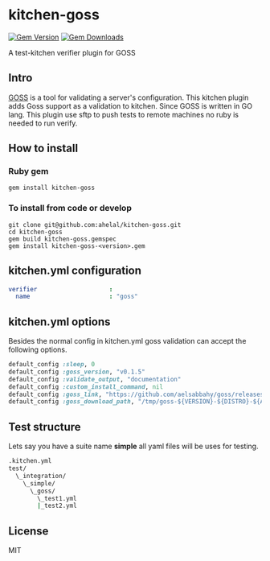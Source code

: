 # kitchen-goss
[![Gem Version](https://badge.fury.io/rb/kitchen-goss.svg)](https://badge.fury.io/rb/kitchen-goss)
[![Gem Downloads](http://ruby-gem-downloads-badge.herokuapp.com/kitchen-goss?type=total&color=brightgreen)](https://rubygems.org/gems/kitchen-goss)

A test-kitchen verifier plugin for GOSS 

## Intro
[GOSS](https://github.com/aelsabbahy/goss.git) is a tool for validating a server's configuration. 
This kitchen plugin adds Goss support as a validation to kitchen. Since GOSS is written in GO lang. This plugin use sftp to push tests to remote machines no ruby is needed to run verify.


## How to install 

### Ruby gem
```
gem install kitchen-goss
```

### To install from code or develop
``` 
git clone git@github.com:ahelal/kitchen-goss.git
cd kitchen-goss
gem build kitchen-goss.gemspec
gem install kitchen-goss-<version>.gem
```

## kitchen.yml configuration
```yaml
verifier                    :
  name                      : "goss"
```

## kitchen.yml options
Besides the normal config in kitchen.yml goss validation can accept the following options.

```ruby
default_config :sleep, 0
default_config :goss_version, "v0.1.5"
default_config :validate_output, "documentation"
default_config :custom_install_command, nil
default_config :goss_link, "https://github.com/aelsabbahy/goss/releases/download/$VERSION/goss-${DISTRO}-${ARCH}"
default_config :goss_download_path, "/tmp/goss-${VERSION}-${DISTRO}-${ARCH}"
```

## Test structure

Lets say you have a suite name **simple** all yaml files will be uses for testing.


```bash
.kitchen.yml
test/
  \_integration/
    \_simple/
      \_goss/
        \_test1.yml
        |_test2.yml
```


## License

MIT
